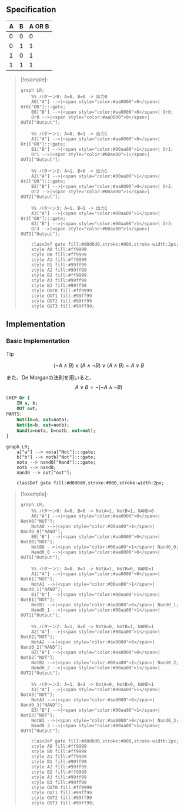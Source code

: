 ## Specification

| A | B | A OR B |
|---|---|--------|
| 0 | 0 | 0      |
| 0 | 1 | 1      |
| 1 | 0 | 1      |
| 1 | 1 | 1      |

>[!example]-
> ```mermaid
> graph LR;
>     %% パターン0: A=0, B=0 -> 出力0
>     A0["A"] -->|<span style="color:#aa0000">0</span>| Or0["OR"]:::gate;
>     B0["B"] -->|<span style="color:#aa0000">0</span>| Or0;
>     Or0 -->|<span style="color:#aa0000">0</span>| OUT0["Output"];
> 
>     %% パターン1: A=0, B=1 -> 出力1
>     A1["A"] -->|<span style="color:#aa0000">0</span>| Or1["OR"]:::gate;
>     B1["B"] -->|<span style="color:#00aa00">1</span>| Or1;
>     Or1 -->|<span style="color:#00aa00">1</span>| OUT1["Output"];
> 
>     %% パターン2: A=1, B=0 -> 出力1
>     A2["A"] -->|<span style="color:#00aa00">1</span>| Or2["OR"]:::gate;
>     B2["B"] -->|<span style="color:#aa0000">0</span>| Or2;
>     Or2 -->|<span style="color:#00aa00">1</span>| OUT2["Output"];
> 
>     %% パターン3: A=1, B=1 -> 出力1
>     A3["A"] -->|<span style="color:#00aa00">1</span>| Or3["OR"]:::gate;
>     B3["B"] -->|<span style="color:#00aa00">1</span>| Or3;
>     Or3 -->|<span style="color:#00aa00">1</span>| OUT3["Output"];
> 
>     classDef gate fill:#d0d0d0,stroke:#000,stroke-width:2px;
>     style A0 fill:#ff9999
>     style B0 fill:#ff9999
>     style A1 fill:#ff9999
>     style B1 fill:#99ff99
>     style A2 fill:#99ff99
>     style B2 fill:#ff9999
>     style A3 fill:#99ff99
>     style B3 fill:#99ff99
>     style OUT0 fill:#ff9999
>     style OUT1 fill:#99ff99
>     style OUT2 fill:#99ff99
>     style OUT3 fill:#99ff99;
> ```

## Implementation

### Basic Implementation

>[!tip]
>$$
>(\lnot A \land B) \lor (A \land \lnot B) \lor (A \land B) = A \lor B
>$$
>
>また、De Morganの法則を用いると、
>$$
>A \lor B = \lnot (\lnot A \land \lnot B)
>$$

```vhdl
CHIP Or {
    IN a, b;
    OUT out;
PARTS:
    Not(in=a, out=nota);
    Not(in=b, out=notb);
    Nand(a=nota, b=notb, out=out);
}
````

```mermaid
graph LR;
    a["a"] --> nota["Not"]:::gate;
    b["b"] --> notb["Not"]:::gate;
    nota --> nand0["Nand"]:::gate;
    notb --> nand0;
    nand0 --> out["out"];
    
    classDef gate fill:#d0d0d0,stroke:#000,stroke-width:2px;
```

> [!example]-
> 
> ```mermaid
> graph LR;
>     %% パターン0: A=0, B=0 -> NotA=1, NotB=1, NAND=0
>     A0["A"] -->|<span style="color:#aa0000">0</span>| NotA0["NOT"];
>     NotA0 -->|<span style="color:#00aa00">1</span>| Nand0_0["NAND"];
>     B0["B"] -->|<span style="color:#aa0000">0</span>| NotB0["NOT"];
>     NotB0 -->|<span style="color:#00aa00">1</span>| Nand0_0;
>     Nand0_0 -->|<span style="color:#aa0000">0</span>| OUT0["Output"];
> 
>     %% パターン1: A=0, B=1 -> NotA=1, NotB=0, NAND=1
>     A1["A"] -->|<span style="color:#aa0000">0</span>| NotA1["NOT"];
>     NotA1 -->|<span style="color:#00aa00">1</span>| Nand0_1["NAND"];
>     B1["B"] -->|<span style="color:#00aa00">1</span>| NotB1["NOT"];
>     NotB1 -->|<span style="color:#aa0000">0</span>| Nand0_1;
>     Nand0_1 -->|<span style="color:#00aa00">1</span>| OUT1["Output"];
> 
>     %% パターン2: A=1, B=0 -> NotA=0, NotB=1, NAND=1
>     A2["A"] -->|<span style="color:#00aa00">1</span>| NotA2["NOT"];
>     NotA2 -->|<span style="color:#aa0000">0</span>| Nand0_2["NAND"];
>     B2["B"] -->|<span style="color:#aa0000">0</span>| NotB2["NOT"];
>     NotB2 -->|<span style="color:#00aa00">1</span>| Nand0_2;
>     Nand0_2 -->|<span style="color:#00aa00">1</span>| OUT2["Output"];
> 
>     %% パターン3: A=1, B=1 -> NotA=0, NotB=0, NAND=1
>     A3["A"] -->|<span style="color:#00aa00">1</span>| NotA3["NOT"];
>     NotA3 -->|<span style="color:#aa0000">0</span>| Nand0_3["NAND"];
>     B3["B"] -->|<span style="color:#00aa00">1</span>| NotB3["NOT"];
>     NotB3 -->|<span style="color:#aa0000">0</span>| Nand0_3;
>     Nand0_3 -->|<span style="color:#00aa00">1</span>| OUT3["Output"];
> 
>     classDef gate fill:#d0d0d0,stroke:#000,stroke-width:2px;
>     style A0 fill:#ff9999
>     style B0 fill:#ff9999
>     style A1 fill:#ff9999
>     style B1 fill:#99ff99
>     style A2 fill:#99ff99
>     style B2 fill:#ff9999
>     style A3 fill:#99ff99
>     style B3 fill:#99ff99
>     style OUT0 fill:#ff9999
>     style OUT1 fill:#99ff99
>     style OUT2 fill:#99ff99
>     style OUT3 fill:#99ff99;
> ```

